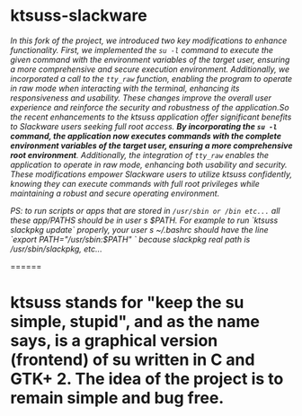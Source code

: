 ktsuss-slackware
=======
*In this fork of the project, we introduced two key modifications to enhance functionality. First, we implemented the `su -l` command to execute the given command with the environment variables of the target user, ensuring a more comprehensive and secure execution environment. Additionally, we incorporated a call to the `tty_raw` function, enabling the program to operate in raw mode when interacting with the terminal, enhancing its responsiveness and usability. These changes improve the overall user experience and reinforce the security and robustness of the application.So the recent enhancements to the ktsuss application offer significant benefits to Slackware users seeking full root access. **By incorporating the `su -l` command, the application now executes commands with the complete environment variables of the target user, ensuring a more comprehensive root environment**. Additionally, the integration of `tty_raw` enables the application to operate in raw mode, enhancing both usability and security. These modifications empower Slackware users to utilize ktsuss confidently, knowing they can execute commands with full root privileges while maintaining a robust and secure operating environment.*

*PS: to run scripts or apps that are stored in `/usr/sbin or /bin etc...` all these app/PATHS should be in user s $PATH.
For example to run `ktsuss slackpkg update` properly, your user s ~/.bashrc should have the line `export PATH="/usr/sbin:$PATH"
` because slackpkg real path is /usr/sbin/slackpkg, etc...*


======

ktsuss stands for "keep the su simple, stupid", and as the name says, is a graphical version (frontend) of su written in C and GTK+ 2. The idea of the project is to remain simple and bug free.
======


